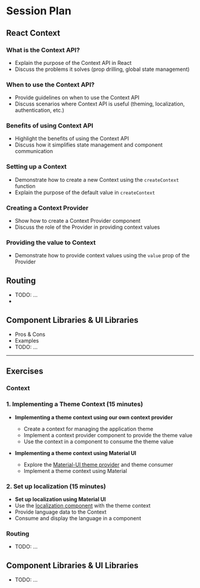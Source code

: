 # Session Plan

## React Context

### What is the Context API?

- Explain the purpose of the Context API in React
- Discuss the problems it solves (prop drilling, global state management)

### When to use the Context API?

  - Provide guidelines on when to use the Context API
  - Discuss scenarios where Context API is useful (theming, localization, authentication, etc.)

### Benefits of using Context API
  - Highlight the benefits of using the Context API
  - Discuss how it simplifies state management and component communication

### Setting up a Context

  - Demonstrate how to create a new Context using the `createContext` function
  - Explain the purpose of the default value in `createContext`

### Creating a Context Provider

  - Show how to create a Context Provider component
  - Discuss the role of the Provider in providing context values

### Providing the value to Context
  - Demonstrate how to provide context values using the `value` prop of the Provider

## Routing

- TODO: …
-
## Component Libraries & UI Libraries
- Pros & Cons
- Examples
- TODO: …

----

## Exercises

### Context

### 1. Implementing a Theme Context (15 minutes)

- **Implementing a theme context using our own context provider**

  - Create a context for managing the application theme
  - Implement a context provider component to provide the theme value
  - Use the context in a component to consume the theme value

- **Implementing a theme context using Material UI**
  - Explore the [Material-UI theme provider](https://mui.com/material-ui/customization/theming/) and theme consumer
  - Implement a theme context using Material

### 2. Set up localization (15 minutes)

- **Set up localization using Material UI**
- Use the [localization component](https://mui.com/material-ui/guides/localization/) with the theme context
- Provide language data to the Context
- Consume and display the language in a component

### Routing

- TODO: …

## Component Libraries & UI Libraries

- TODO: …
